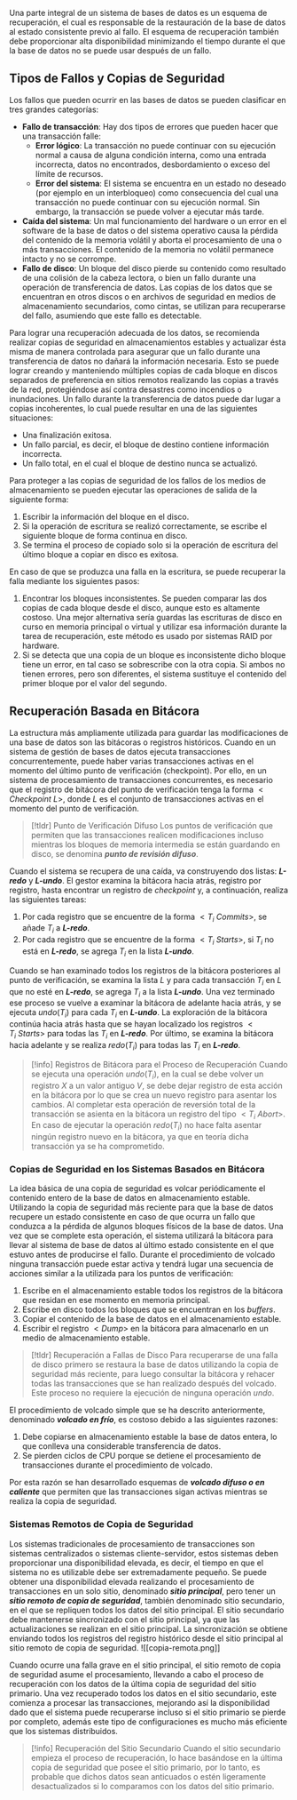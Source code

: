 Una parte integral de un sistema de bases de datos es un esquema de recuperación, el cual es responsable de la restauración de la base de datos al estado consistente previo al fallo. El esquema de recuperación también debe proporcionar alta disponibilidad minimizando el tiempo durante el que la base de datos no se puede usar después de un fallo.
## Tipos de Fallos y Copias de Seguridad
Los fallos que pueden ocurrir en las bases de datos se pueden clasificar en tres grandes categorías:
- **Fallo de transacción**: Hay dos tipos de errores que pueden hacer que una transacción falle:
	- **Error lógico**: La transacción no puede continuar con su ejecución normal a causa de alguna condición interna, como una entrada incorrecta, datos no encontrados, desbordamiento o exceso del límite de recursos.
	- **Error del sistema**: El sistema se encuentra en un estado no deseado (por ejemplo en un interbloqueo) como consecuencia del cual una transacción no puede continuar con su ejecución normal. Sin embargo, la transacción se puede volver a ejecutar más tarde.
- **Caída del sistema**: Un mal funcionamiento del hardware o un error en el software de la base de datos o del sistema operativo causa la pérdida del contenido de la memoria volátil y aborta el procesamiento de una o más transacciones. El contenido de la memoria no volátil permanece intacto y no se corrompe.
- **Fallo de disco**: Un bloque del disco pierde su contenido como resultado de una colisión de la cabeza lectora, o bien un fallo durante una operación de transferencia de datos. Las copias de los datos que se encuentran en otros discos o en archivos de seguridad en medios de almacenamiento secundarios, como cintas, se utilizan para recuperarse del fallo, asumiendo que este fallo es detectable.

Para lograr una recuperación adecuada de los datos, se recomienda realizar copias de seguridad en almacenamientos estables y actualizar ésta misma de manera controlada para asegurar que un fallo durante una transferencia de datos no dañará la información necesaria. Esto se puede lograr creando y manteniendo múltiples copias de cada bloque en discos separados de preferencia en sitios remotos realizando las copias a través de la red, protegiéndose así contra desastres como incendios o inundaciones.
Un fallo durante la transferencia de datos puede dar lugar a copias incoherentes, lo cual puede resultar en una de las siguientes situaciones: 
- Una finalización exitosa.
- Un fallo parcial, es decir, el bloque de destino contiene información incorrecta.
- Un fallo total, en el cual el bloque de destino nunca se actualizó.

Para proteger a las copias de seguridad de los fallos de los medios de almacenamiento se pueden ejecutar las operaciones de salida de la siguiente forma:
1. Escribir la información del bloque en el disco.
2. Si la operación de escritura se realizó correctamente, se escribe el siguiente bloque de forma continua en disco.
3. Se termina el proceso de copiado solo si la operación de escritura del último bloque a copiar en disco es exitosa.

En caso de que se produzca una falla en la escritura, se puede recuperar la falla mediante los siguientes pasos:
1. Encontrar los bloques inconsistentes. Se pueden comparar las dos copias de cada bloque desde el disco, aunque esto es altamente costoso. Una mejor alternativa sería guardas las escrituras de disco en curso en memoria principal o virtual y utilizar esa información durante la tarea de recuperación, este método es usado por sistemas RAID por hardware.
2. Si se detecta que una copia de un bloque es inconsistente dicho bloque tiene un error, en tal caso se sobrescribe con la otra copia. Si ambos no tienen errores, pero son diferentes, el sistema sustituye el contenido del primer bloque por el valor del segundo.
## Recuperación Basada en Bitácora
La estructura más ampliamente utilizada para guardar las modificaciones de una base de datos son las bitácoras o registros históricos. Cuando en un sistema de gestión de bases de datos ejecuta transacciones concurrentemente, puede haber varias transacciones activas en el momento del último punto de verificación (checkpoint). Por ello, en un sistema de procesamiento de transacciones concurrentes, es necesario que el registro de bitácora del punto de verificación tenga la forma $<Checkpoint \ L>$, donde $L$ es el conjunto de transacciones activas en el momento del punto de verificación.
>[!tldr] Punto de Verificación Difuso
>Los puntos de verificación que permiten que las transacciones realicen modificaciones incluso mientras los bloques de memoria intermedia se están guardando en disco, se denomina ***punto de revisión difuso***.

Cuando el sistema se recupera de una caída, va construyendo dos listas: _**L-redo**_ y _**L-undo**_. El gestor examina la bitácora hacia atrás, registro por registro, hasta encontrar un registro de _checkpoint_ y, a continuación, realiza las siguientes tareas:
1. Por cada registro que se encuentre de la forma $<T_i \ Commits>$, se añade $T_i$ a _**L-redo**_.
2. Por cada registro que se encuentre de la forma $<T_i \ Starts>$, si $T_i$ no está en _**L-redo**_, se agrega $T_i$ en la lista _**L-undo**_.

Cuando se han examinado todos los registros de la bitácora posteriores al punto de verificación, se examina la lista $L$ y para cada transacción $T_i$ en $L$ que no esté en _**L-redo**_, se agrega $T_i$ a la lista _**L-undo**_.
Una vez terminado ese proceso se vuelve a examinar la bitácora de adelante hacia atrás, y se ejecuta $undo(T_i)$ para cada $T_i$ en _**L-undo**_. La exploración de la bitácora continúa hacia atrás hasta que se hayan localizado los registros $<T_i \ Starts>$ para todas las $T_i$ en _**L-redo**_. Por último, se examina la bitácora hacia adelante y se realiza $redo(T_i)$ para todas las $T_i$ en _**L-redo**_.
>[!info] Registros de Bitácora para el Proceso de Recuperación
>Cuando se ejecuta una operación $undo(T_i)$, en la cual se debe volver un registro $X$ a un valor antiguo $V$, se debe dejar registro de esta acción en la bitácora por lo que se crea un nuevo registro para asentar los cambios. Al completar esta operación de reversión total de la transacción se asienta en la bitácora un registro del tipo $<T_i \ Abort>$.
>En caso de ejecutar la operación $redo(T_i)$ no hace falta asentar ningún registro nuevo en la bitácora, ya que en teoría dicha transacción ya se ha comprometido.
### Copias de Seguridad en los Sistemas Basados en Bitácora
La idea básica de una copia de seguridad es volcar periódicamente el contenido entero de la base de datos en almacenamiento estable. Utilizando la copia de seguridad más reciente para que la base de datos recupere un estado consistente en caso de que ocurra un fallo que conduzca a la pérdida de algunos bloques físicos de la base de datos.
Una vez que se complete esta operación, el sistema utilizará la bitácora para llevar al sistema de base de datos al último estado consistente en el que estuvo antes de producirse el fallo. Durante el procedimiento de volcado ninguna transacción puede estar activa y tendrá lugar una secuencia de acciones similar a la utilizada para los puntos de verificación:
1. Escribe en el almacenamiento estable todos los registros de la bitácora que residan en ese momento en memoria principal.
2. Escribe en disco todos los bloques que se encuentran en los *buffers*.
3. Copiar el contenido de la base de datos en el almacenamiento estable.
4. Escribir el registro $<Dump>$ en la bitácora para almacenarlo en un medio de almacenamiento estable.

>[!tldr] Recuperación a Fallas de Disco 
>Para recuperarse de una falla de disco primero se restaura la base de datos utilizando la copia de seguridad más reciente, para luego consultar la bitácora y rehacer todas las transacciones que se han realizado después del volcado. Este proceso no requiere la ejecución de ninguna operación $undo$.

El procedimiento de volcado simple que se ha descrito anteriormente, denominado ***volcado en frío***, es costoso debido a las siguientes razones: 
1. Debe copiarse en almacenamiento estable la base de datos entera, lo que conlleva una considerable transferencia de datos.
2. Se pierden ciclos de CPU porque se detiene el procesamiento de transacciones durante el procedimiento de volcado.

Por esta razón se han desarrollado esquemas de ***volcado difuso o en caliente*** que permiten que las transacciones sigan activas mientras se realiza la copia de seguridad.
### Sistemas Remotos de Copia de Seguridad
Los sistemas tradicionales de procesamiento de transacciones son sistemas centralizados o sistemas cliente-servidor, estos sistemas deben proporcionar una disponibilidad elevada, es decir, el tiempo en que el sistema no es utilizable debe ser extremadamente pequeño.
Se puede obtener una disponibilidad elevada realizando el procesamiento de transacciones en un solo sitio, denominado ***sitio principal***, pero tener un ***sitio remoto de copia de seguridad***, también denominado sitio secundario, en el que se repliquen todos los datos del sitio principal. El sitio secundario debe mantenerse sincronizado con el sitio principal, ya que las actualizaciones se realizan en el sitio principal. La sincronización se obtiene enviando todos los registros del registro histórico desde el sitio principal al sitio remoto de copia de seguridad.
![[copia-remota.png]]

Cuando ocurre una falla grave en el sitio principal, el sitio remoto de copia de seguridad asume el procesamiento, llevando a cabo el proceso de recuperación con los datos de la última copia de seguridad del sitio primario. Una vez recuperado todos los datos en el sitio secundario, este comienza a procesar las transacciones, mejorando así la disponibilidad dado que el sistema puede recuperarse incluso si el sitio primario se pierde por completo, además este tipo de configuraciones es mucho más eficiente que los sistemas distribuidos.
>[!info] Recuperación del Sitio Secundario
>Cuando el sitio secundario empieza el proceso de recuperación, lo hace basándose en la última copia de seguridad que posee el sitio primario, por lo tanto, es probable que dichos datos sean anticuados o estén ligeramente desactualizados si lo comparamos con los datos del sitio primario.
